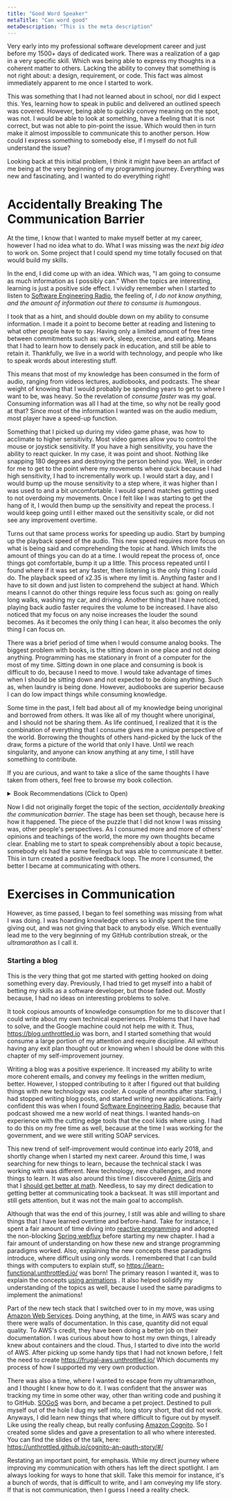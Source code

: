 ```yaml
---
title: "Good Word Speaker"
metaTitle: "Can word good"
metaDescription: "This is the meta description"
---
```


Very early into my professional software development career and just before my 1500+ days of dedicated work. There was a
realization of a gap in a very specific skill. Which was being able to express my thoughts in a coherent matter to
others. Lacking the ability to convey that something is not right about: a design, requirement, or code. This fact was
almost immediately apparent to me once I started to work.

This was something that I had not learned about in school, nor did I expect this. Yes, learning how to speak in public
and delivered an outlined speech was covered. However, being able to quickly convey meaning on the spot, was not. I
would be able to look at something, have a feeling that it is not correct, but was not able to pin-point the issue.
Which would then in turn make it almost impossible to communicate this to another person. How could I express something
to somebody else, if I myself do not full understand the issue?

Looking back at this initial problem, I think it might have been an artifact of me being at the very beginning of my
programming journey. Everything was new and fascinating, and I wanted to do everything right!

# Accidentally Breaking The Communication Barrier

At the time, I know that I wanted to make myself better at my career, however I had no idea what to do. What I was
missing was the _next big idea_ to work on. Some project that I could spend my time totally focused on that would build
my skills.

In the end, I did come up with an idea. Which was, "I am going to consume as much information as I possibly can."
When the topics are interesting, learning is just a positive side effect. I vividly remember when I started to listen
to [Software Engineering Radio](https://www.se-radio.net/), the feeling of, _I do not know anything, and the amount of
information out there to consume is humongous_.

I took that as a hint, and should double down on my ability to consume information. I made it a point to become better
at reading and listening to what other people have to say. Having only a limited amount of free time between commitments
such as: work, sleep, exercise, and eating. Means that I had to learn how to densely pack in education, and still be
able to retain it. Thankfully, we live in a world with technology, and people who like to speak words about interesting
stuff.

This means that most of my knowledge has been consumed in the form of audio, ranging from videos lectures, audiobooks,
and podcasts. The shear weight of knowing that I would probably be spending years to get to where I want to be, was
heavy. So the revelation of _consume faster_ was my goal. Consuming information was all I had at the time, so why not be
really good at that? Since most of the information I wanted was on the audio medium, most player have a speed-up
function.

Something that I picked up during my video game phase, was how to acclimate to higher sensitivity. Most video games
allow you to control the mouse or joystick sensitivity. If you have a high sensitivity, you have the ability to react
quicker. In my case, it was point and shoot. Nothing like snapping 180 degrees and destroying the person behind you.
Well, in order for me to get to the point where my movements where quick because I had high sensitivity, I had to
incrementally work up. I would start a day, and I would bump up the mouse sensitivity to a step where, it was higher
than I was used to and a bit uncomfortable. I would spend matches getting used to not overdoing my movements. Once I
felt like I was starting to get the hang of it, I would then bump up the sensitivity and repeat the process. I would
keep going until I either maxed out the sensitivity scale, or did not see any improvement overtime.

Turns out that same process works for speeding up audio. Start by bumping up the playback speed of the audio. This new
speed requires more focus on what is being said and comprehending the topic at hand. Which limits the amount of things
you can do at a time. I would repeat the process of, once things got comfortable, bump it up a little. This process
repeated until I found where if it was set any faster, then listening is the only thing I could do. The playback speed
of x2.35 is where my limit is. Anything faster and I have to sit down and just listen to comprehend the subject at hand.
Which means I cannot do other things require less focus such as: going on really long walks, washing my car, and
driving. Another thing that I have noticed, playing back audio faster requires the volume to be increased. I have also
noticed that my focus on any noise increases the louder the sound becomes. As it becomes the only thing I can hear, it
also becomes the only thing I can focus on.

There was a brief period of time when I would consume analog books. The biggest problem with books, is the sitting down
in one place and not doing anything. Programming has me stationary in front of a computer for the most of my time.
Sitting down in one place and consuming is book is difficult to do, because I need to move. I would take advantage of
times when I should be sitting down and not expected to be doing anything. Such as, when laundry is being done. However,
audiobooks are superior because I can do low impact things while consuming knowledge.

Some time in the past, I felt bad about all of my knowledge being unoriginal and borrowed from others. It was like all
of my thought where unoriginal, and I should not be sharing them. As life continued, I realized that it is the
combination of everything that I consume gives me a unique perspective of the world. Borrowing the thoughts of others
hand-picked by the luck of the draw, forms a picture of the world that only I have. Until we reach singularity, and
anyone can know anything at any time, I still have something to contribute.

If you are curious, and want to take a slice of the same thoughts I have taken from others, feel free to browse my book
collection.


<details>
<summary>Book Recommendations (Click to Open)</summary>

## Skills for performance

- [Peak](https://www.audible.com/pd/Peak-Audiobook/B01F4A9EFW)
- [Peak Performance](https://www.audible.com/pd/Peak-Performance-Audiobook/B071ZSYCXB)
- [A Mind for Numbers](https://www.audible.com/pd/A-Mind-for-Numbers-Audiobook/B00R3BZMXY)
- [Ultralearning](https://www.audible.com/pd/Ultralearning-Audiobook/0062945149)
- [Thinking, Fast and Slow](https://www.audible.com/pd/Thinking-Fast-and-Slow-Audiobook/B005TKKCWC)
- [Deep Work](https://www.audible.com/pd/Deep-Work-Audiobook/B0189PX1RQ)
- [Soft Skills: The software developer's life manual](https://www.amazon.com/Soft-Skills-software-developers-manual/dp/1617292397)
- [The Productivity Project](https://www.audible.com/pd/The-Productivity-Project-Audiobook/B018WINMJM)

## Leadership skills

- [Extreme Ownership](https://www.audible.com/pd/Extreme-Ownership-Audiobook/B015TVHUA2)
- [The Dichotomy of Leadership](https://www.audible.com/pd/The-Dichotomy-of-Leadership-Audiobook/B07BN2GNQQ)
- [Managing Humans](https://www.audible.com/pd/Managing-Humans-Audiobook/B08966SX9M)
- [The Manager's Path](https://www.audible.com/pd/The-Managers-Path-Audiobook/1452652171)

## Software Development Skills

- [The Docker Book: Containerization is the new virtualization](https://www.amazon.com/Docker-Book-Containerization-new-virtualization-ebook/dp/B00LRROTI4)
- [Code Complete: A Practical Handbook of Software Construction, Second Edition](https://www.amazon.com/Code-Complete-Practical-Handbook-Construction/dp/0735619670)
- [Clean Code: A Handbook of Agile Software Craftsmanship ](https://www.amazon.com/Clean-Code-Handbook-Software-Craftsmanship/dp/0132350882)
- [The Pragmatic Programmer: From Journeyman to Master](https://www.amazon.com/Pragmatic-Programmer-Journeyman-Master/dp/020161622X)
- [The DevOps Handbook: How to Create World-Class Agility, Reliability, and Security in Technology Organizations](https://www.amazon.com/DevOps-Handbook-World-Class-Reliability-Organizations/dp/1942788002)
- [The Phoenix Project (A Novel About IT, DevOps, and Helping Your Business Win)](https://www.amazon.com/Phoenix-Project-DevOps-Helping-Business/dp/1942788290)
- [Release It!: Design and Deploy Production-Ready Software](https://www.amazon.com/Release-Production-Ready-Software-Pragmatic-Programmers/dp/0978739213)
- [Mythical Man-Month, The: Essays on Software Engineering](https://www.amazon.com/Mythical-Man-Month-Software-Engineering-Anniversary/dp/0201835959)

## General Life Outlook

- [Why We Sleep](https://www.audible.com/pd/Why-We-Sleep-Audiobook/B0752ZQR33)
- [Antifragile](https://www.audible.com/pd/Antifragile-Audiobook/B009PRJ6BS)
- [Can't Hurt Me](https://www.audible.com/pd/Cant-Hurt-Me-Audiobook/B07KKMNZCH)
- [Essentialism](https://www.audible.com/pd/Essentialism-Audiobook/B00IWZ6XGA)
- [The more of less](https://www.audible.com/pd/The-More-of-Less-Audiobook/B01EKB77WI)
- [Goodbye, Things](https://www.audible.com/pd/Goodbye-Things-Audiobook/B06Y2GKZ39)
- [Total Focus](https://www.audible.com/pd/Total-Focus-Audiobook/B071PBC4KY)
- [Algorithms to Live By](https://www.audible.com/pd/Algorithms-to-Live-By-Audiobook/B01D24NLWO)
- [The Forgetting Machine](https://www.audible.com/pd/The-Forgetting-Machine-Audiobook/B075FX38KX)
- [Talking to Strangers](https://www.audible.com/pd/Talking-to-Strangers-Audiobook/1549150340)
- [The Elephant in the Brain](https://www.audible.com/pd/The-Elephant-in-the-Brain-Audiobook/1541446216)
- [Barking up the Wrong Tree](https://www.audible.com/pd/Barking-up-the-Wrong-Tree-Audiobook/B06XY7T9JT)
- [The Obstacle Is the Way](https://www.audible.com/pd/The-Obstacle-Is-the-Way-Audiobook/B00K252ET8)
- [Smarter Faster Better](https://www.audible.com/pd/Smarter-Faster-Better-Audiobook/B017WRZO9U)
- [The Subtle Art of Not Giving a F*ck](https://www.audible.com/pd/The-Subtle-Art-of-Not-Giving-a-F-ck-Audiobook/B01I28NFEE)
- [Never Split the Difference](https://www.audible.com/pd/Never-Split-the-Difference-Audiobook/B01CF5O89G)
- [Understanding the Secrets of Human Perception](https://www.audible.com/pd/Understanding-the-Secrets-of-Human-Perception-Audiobook/B00DLM8US8)
- [Skepticism 101: How to Think like a Scientist](https://www.audible.com/pd/Skepticism-101-How-to-Think-like-a-Scientist-Audiobook/B00DJETEEM)

</details>

Now I did not originally forget the topic of the section, _accidentally breaking the communication barrier_. The stage
has been set though, because here is how it happened. The piece of the puzzle that I did not know I was missing was,
other people's perspectives. As I consumed more and more of others' opinions and teachings of the world, the more my own
thoughts became clear. Enabling me to start to speak comprehensibly about a topic because, somebody els had the same
feelings but was able to communicate it better. This in turn created a positive feedback loop. The more I consumed, the
better I became at communicating with others.

# Exercises in Communication

However, as time passed, I began to feel something was missing from what I was doing. I was hoarding knowledge others so
kindly spent the time giving out, and was not giving that back to anybody else. Which eventually lead me to the very
beginning of my GitHub contribution streak, or the _ultramarathon_ as I call it.

### Starting a blog

This is the very thing that got me started with getting hooked on doing something every day. Previously, I had tried to
get myself into a habit of betting my skills as a software developer, but those faded out. Mostly because, I had no
ideas on interesting problems to solve.

It took copious amounts of knowledge consumption for me to discover that I could write about my own technical
experiences. Problems that I have had to solve, and the Google machine could not help me with it.
Thus, https://blog.unthrottled.io was born, and I started something that would consume a large portion of my attention
and require discipline. All without having any exit plan thought out or knowing when I should be done with this chapter
of my self-improvement journey.

Writing a blog was a positive experience. It increased my ability to write more coherent emails, and convey my feelings
in the written medium, better. However, I stopped contributing to it after I figured out that building things with new
technology was cooler. A couple of months after starting, I had stopped writing blog posts, and started writing new
applications. Fairly confident this was when I found [Software Engineering Radio](https://www.se-radio.net/), because
that podcast showed me a new world of neat things. I wanted hands-on experience with the cutting edge tools that the
cool kids where using. I had to do this on my free time as well, because at the time I was working for the government,
and we were still writing SOAP services.

This new trend of self-improvement would continue into early 2018, and shortly change when I started my next career.
Around this time, I was searching for new things to learn, because the technical stack I was working with was different.
New technology, new challenges, and more things to learn. It was also around this time I
discovered [Anime Girls](c_theperfecttheme) and that I [should get better at math](b_machinelearning). Needless, to say
my direct dedication to getting better at communicating took a backseat. It was still important and still gets
attention, but it was not the main goal to accomplish.

Although that was the end of this journey, I still was able and willing to share things that I have learned overtime and
before-hand. Take for instance, I spent a fair amount of time diving
into [reactive programming](https://en.wikipedia.org/wiki/Reactive_programming) and adopted the
non-blocking [Spring webflux](https://docs.spring.io/spring-framework/docs/current/reference/html/web-reactive.html)
before starting my new chapter. I had a fair amount of understanding on how these new and strange programming paradigms
worked. Also, explaining the new concepts these paradigms introduce, where difficult using only words. I remembered that
I can build things with computers to explain stuff, so https://learn-functional.unthrottled.io/ was born!
The primary reason I wanted it, was to explain the
concepts [using animations](https://learn-functional.unthrottled.io/reactive/concepts/reactor/visualisations/intermediate/zipWith)
. It also helped solidify my understanding of the topics as well, because I used the same paradigms to implement the
animations!

Part of the new tech stack that I switched over to in my move, was using [Amazon Web Services](https://aws.amazon.com/).
Doing anything, at the time, in AWS was scary and there were walls of documentation. In this case, quantity did not
equal quality. To AWS's credit, they have been doing a better job on their documentation. I was curious about how to
host my own things, I already knew about containers and the cloud. Thus, I started to dive into the world of AWS. After
picking up some handy tips that I had not known before, I felt the need to create https://frugal-aws.unthrottled.io/
Which documents my process of how I supported my very own production.

There was also a time, where I wanted to escape from my ultramarathon, and I thought I knew how to do it. I was
confident that the answer was tracking my time in some other way, other than writing code and pushing it to GitHub.
[SOGoS](https://github.com/Unthrottled/SOGoS-ui) was born, and became a pet project. Destined to pull myself out of the
hole I dug my self into, long story short, that did not work. Anyways, I did learn new things that where difficult to
figure out by myself. Like using the really cheap, but really
confusing [Amazon Cognito](https://aws.amazon.com/cognito/). So I created some slides and gave a presentation to all who
where interested. You can find the slides of the talk, here:
https://unthrottled.github.io/cognito-an-oauth-story/#/

Restating an important point, for emphasis. While my direct journey where improving my communication with others has
left the direct spotlight. I am always looking for ways to hone that skill. Take this memoir for instance, it's a bunch
of words, that is difficult to write, and I am conveying my life story. If that is not communication, then I guess I
need a reality check.

